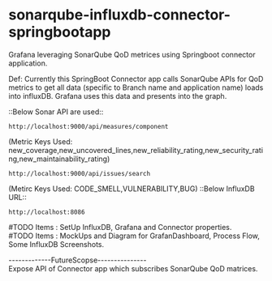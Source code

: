 # sonarqube-influxdb-connector-springbootapp
Grafana leveraging SonarQube QoD metrices using Springboot connector application.

Def: Currently this SpringBoot Connector app calls SonarQube APIs for QoD metrics to get all data (specific to Branch name and application name) loads into influxDB. Grafana uses this data and presents into the graph.

::Below Sonar API are used::<br />
```
http://localhost:9000/api/measures/component 
```
(Metric Keys Used: new_coverage,new_uncovered_lines,new_reliability_rating,new_security_rating,new_maintainability_rating)
```
http://localhost:9000/api/issues/search
```
(Metirc Keys Used: CODE_SMELL,VULNERABILITY,BUG)
::Below InfluxDB URL::<br />
```
http://localhost:8086
```
#TODO Items : SetUp InfluxDB, Grafana and Connector properties.<br />
#TODO Items : MockUps and Diagram for GrafanDashboard, Process Flow, Some InfluxDB Screenshots.

-------------FutureScopse---------------<br /> 
Expose API of Connector app which subscribes SonarQube  QoD matrices.

